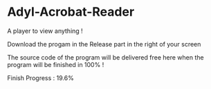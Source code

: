 # Adyl-Acrobat-Reader
A player to view anything !

Download the progam in the Release part in the right of your screen

The source code of the program will be delivered free here when the program will be finished in 100% !

Finish Progress : 19.6%
